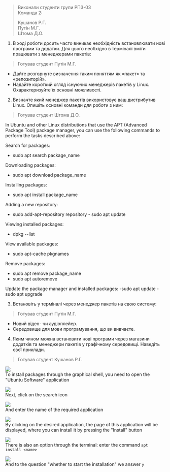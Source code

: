 >Виконали студенти групи РПЗ-03  
>Команда 2:
>
>Кушанов Р.Г.  
>Путін М.Г.  
>Штома Д.О.

1. В ході роботи досить часто виникає необхідність встановлювати нові програми та додатки. Для цього необхідно в терміналі вміти працювати з менеджерами пакетів:

>Готував студент Путін М.Г.

  - Дайте розгорнуте визначення таким поняттям як «пакет» та «репозиторій».
  - Надайте короткий огляд існуючих менеджерів пакетів у Linux. Охарактеризуйте їх основні можливості.
 
2. Визначте який менеджер пакетів використовує ваш дистрибутив Linux. Опишіть основні команди для роботи з ним:

>Готував студент Штома Д.О.

  In Ubuntu and other Linux distributions that use the APT (Advanced Package Tool) package manager, you can use the following commands to perform the tasks described above:

Search for packages: 
- sudo apt search package_name

Downloading packages: 
- sudo apt download package_name

Installing packages: 
- sudo apt install package_name

Adding a new repository: 
- sudo add-apt-repository repository - sudo apt update

Viewing installed packages:
- dpkg --list

View available packages: 
- sudo apt-cache pkgnames

Remove packages: 
- sudo apt remove package_name 
- sudo apt autoremove

Update the package manager and installed packages:
-sudo apt update -sudo apt upgrade

3. Встановіть у терміналі через менеджер пакетів на свою систему:

>Готував студент Путін М.Г.

  - Новий відео- чи аудіоплейер.
  - Середовище для мови програмування, що ви вивчаєте.

4. Яким чином можна встановити нові програми через магазини додатків та менеджери пакетів у графічному середовищі. Наведіть свої приклади.

>Готував студент Кушанов Р.Г.

![](https://i.imgur.com/Dlh2GLh.png)  
To install packages through the graphical shell, you need to open the "Ubuntu Software" application

![](https://i.imgur.com/BzZFX3s.png)  
Next, click on the search icon

![](https://i.imgur.com/BITqoAS.png)  
And enter the name of the required application

![](https://i.imgur.com/nYQUlTs.png)  
By clicking on the desired application, the page of this application will be displayed, where you can install it by pressing the "Install" button

![](https://i.imgur.com/v8VpOmy.png)  
There is also an option through the terminal: enter the command `apt install <name>`

![](https://i.imgur.com/RXPxQHe.png)  
And to the question "whether to start the installation" we answer `y`

